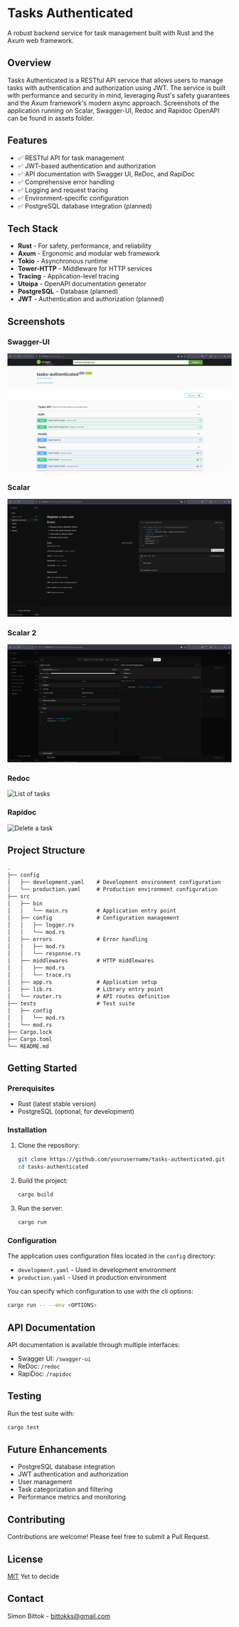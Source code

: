 # Tasks Authenticated

A robust backend service for task management built with Rust and the Axum web framework.

## Overview

Tasks Authenticated is a RESTful API service that allows users to manage tasks with authentication and authorization using JWT. The service is built with performance and security in mind, leveraging Rust's safety guarantees and the Axum framework's modern async approach.
Screenshots of the application running on Scalar, Swagger-UI, Redoc and Rapidoc OpenAPI can be found in assets folder.

## Features

- ✅ RESTful API for task management
- ✅ JWT-based authentication and authorization
- ✅ API documentation with Swagger UI, ReDoc, and RapiDoc
- ✅ Comprehensive error handling
- ✅ Logging and request tracing
- ✅ Environment-specific configuration
- ✅ PostgreSQL database integration (planned)

## Tech Stack

- **Rust** - For safety, performance, and reliability
- **Axum** - Ergonomic and modular web framework
- **Tokio** - Asynchronous runtime
- **Tower-HTTP** - Middleware for HTTP services
- **Tracing** - Application-level tracing
- **Utoipa** - OpenAPI documentation generator
- **PostgreSQL** - Database (planned)
- **JWT** - Authentication and authorization (planned)

## Screenshots

### Swagger-UI
![Auth Endpoints](./assets/swagger-ui-1.png)

### Scalar
![Register Endpoint](./assets/scalar-register-user.png)

### Scalar 2
![Login Endpoint](./assets/scalar-login.png)

### Redoc
![List of tasks](./assets/redoc3.png)

### Rapidoc
![Delete a task](./assets/rapidoc3.png)


## Project Structure

```
.
├── config
│   ├── development.yaml    # Development environment configuration
│   └── production.yaml     # Production environment configuration
├── src
│   ├── bin
│   │   └── main.rs         # Application entry point
│   ├── config              # Configuration management
│   │   ├── logger.rs
│   │   └── mod.rs
│   ├── errors              # Error handling
│   │   ├── mod.rs
│   │   └── response.rs
│   ├── middlewares         # HTTP middlewares
│   │   ├── mod.rs
│   │   └── trace.rs
│   ├── app.rs              # Application setup
│   ├── lib.rs              # Library entry point
│   └── router.rs           # API routes definition
├── tests                   # Test suite
│   ├── config
│   │   └── mod.rs
│   └── mod.rs
├── Cargo.lock
├── Cargo.toml
└── README.md
```

## Getting Started

### Prerequisites

- Rust (latest stable version)
- PostgreSQL (optional, for development)

### Installation

1. Clone the repository:
   ```bash
   git clone https://github.com/yourusername/tasks-authenticated.git
   cd tasks-authenticated
   ```

2. Build the project:
   ```bash
   cargo build
   ```

3. Run the server:
   ```bash
   cargo run
   ```

### Configuration

The application uses configuration files located in the `config` directory:
- `development.yaml` - Used in development environment
- `production.yaml` - Used in production environment

You can specify which configuration to use with the cli options:
```bash
cargo run -- --env <OPTIONS>
```

## API Documentation

API documentation is available through multiple interfaces:
- Swagger UI: `/swagger-ui`
- ReDoc: `/redoc`
- RapiDoc: `/rapidoc`

## Testing

Run the test suite with:
```bash
cargo test
```

## Future Enhancements

- PostgreSQL database integration
- JWT authentication and authorization
- User management
- Task categorization and filtering
- Performance metrics and monitoring

## Contributing

Contributions are welcome! Please feel free to submit a Pull Request.

## License

[MIT](LICENSE) Yet to decide 

## Contact

Simon Bittok - bittokks@gmail.com

